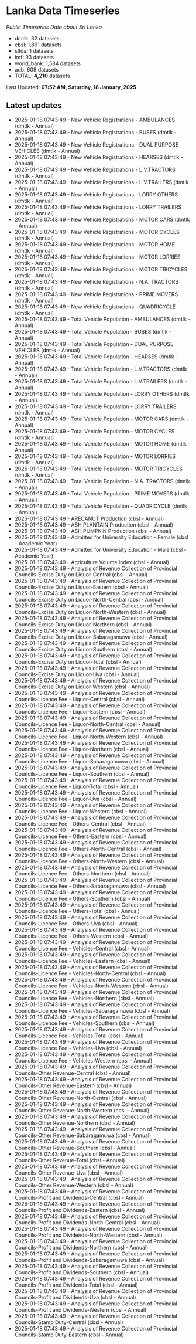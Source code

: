 # Lanka Data Timeseries
*Public Timeseries Data about Sri Lanka*

* dmtlk: 32 datasets
* cbsl: 1,891 datasets
* sltda: 1 datasets
* imf: 93 datasets
* world_bank: 1,584 datasets
* adb: 609 datasets
* TOTAL: **4,210** datasets

Last Updated: **07:52 AM, Saturday, 18 January, 2025**

## Latest updates

* 2025-01-18 07:43:49 - New Vehicle Registrations - AMBULANCES (dmtlk - Annual)
* 2025-01-18 07:43:49 - New Vehicle Registrations - BUSES (dmtlk - Annual)
* 2025-01-18 07:43:49 - New Vehicle Registrations - DUAL PURPOSE VEHICLES (dmtlk - Annual)
* 2025-01-18 07:43:49 - New Vehicle Registrations - HEARSES (dmtlk - Annual)
* 2025-01-18 07:43:49 - New Vehicle Registrations - L.V.TRACTORS (dmtlk - Annual)
* 2025-01-18 07:43:49 - New Vehicle Registrations - L.V.TRAILERS (dmtlk - Annual)
* 2025-01-18 07:43:49 - New Vehicle Registrations - LORRY OTHERS (dmtlk - Annual)
* 2025-01-18 07:43:49 - New Vehicle Registrations - LORRY TRAILERS (dmtlk - Annual)
* 2025-01-18 07:43:49 - New Vehicle Registrations - MOTOR CARS (dmtlk - Annual)
* 2025-01-18 07:43:49 - New Vehicle Registrations - MOTOR CYCLES (dmtlk - Annual)
* 2025-01-18 07:43:49 - New Vehicle Registrations - MOTOR HOME (dmtlk - Annual)
* 2025-01-18 07:43:49 - New Vehicle Registrations - MOTOR LORRIES (dmtlk - Annual)
* 2025-01-18 07:43:49 - New Vehicle Registrations - MOTOR TRICYCLES (dmtlk - Annual)
* 2025-01-18 07:43:49 - New Vehicle Registrations - N.A. TRACTORS (dmtlk - Annual)
* 2025-01-18 07:43:49 - New Vehicle Registrations - PRIME MOVERS (dmtlk - Annual)
* 2025-01-18 07:43:49 - New Vehicle Registrations - QUADRICYCLE (dmtlk - Annual)
* 2025-01-18 07:43:49 - Total Vehicle Population - AMBULANCES (dmtlk - Annual)
* 2025-01-18 07:43:49 - Total Vehicle Population - BUSES (dmtlk - Annual)
* 2025-01-18 07:43:49 - Total Vehicle Population - DUAL PURPOSE VEHICLES (dmtlk - Annual)
* 2025-01-18 07:43:49 - Total Vehicle Population - HEARSES (dmtlk - Annual)
* 2025-01-18 07:43:49 - Total Vehicle Population - L.V.TRACTORS (dmtlk - Annual)
* 2025-01-18 07:43:49 - Total Vehicle Population - L.V.TRAILERS (dmtlk - Annual)
* 2025-01-18 07:43:49 - Total Vehicle Population - LORRY OTHERS (dmtlk - Annual)
* 2025-01-18 07:43:49 - Total Vehicle Population - LORRY TRAILERS (dmtlk - Annual)
* 2025-01-18 07:43:49 - Total Vehicle Population - MOTOR CARS (dmtlk - Annual)
* 2025-01-18 07:43:49 - Total Vehicle Population - MOTOR CYCLES (dmtlk - Annual)
* 2025-01-18 07:43:49 - Total Vehicle Population - MOTOR HOME (dmtlk - Annual)
* 2025-01-18 07:43:49 - Total Vehicle Population - MOTOR LORRIES (dmtlk - Annual)
* 2025-01-18 07:43:49 - Total Vehicle Population - MOTOR TRICYCLES (dmtlk - Annual)
* 2025-01-18 07:43:49 - Total Vehicle Population - N.A. TRACTORS (dmtlk - Annual)
* 2025-01-18 07:43:49 - Total Vehicle Population - PRIME MOVERS (dmtlk - Annual)
* 2025-01-18 07:43:49 - Total Vehicle Population - QUADRICYCLE (dmtlk - Annual)
* 2025-01-18 07:43:49 - ARECANUT Production (cbsl - Annual)
* 2025-01-18 07:43:49 - ASH PLANTAIN Production (cbsl - Annual)
* 2025-01-18 07:43:49 - ASH PUMPKIN Production (cbsl - Annual)
* 2025-01-18 07:43:49 - Admitted for University Education - Female (cbsl - Academic Year)
* 2025-01-18 07:43:49 - Admitted for University Education - Male (cbsl - Academic Year)
* 2025-01-18 07:43:49 - Agriculture Volume Index (cbsl - Annual)
* 2025-01-18 07:43:49 - Analysis of Revenue Collection of Provincial Councils-Excise Duty on Liquor-Central (cbsl - Annual)
* 2025-01-18 07:43:49 - Analysis of Revenue Collection of Provincial Councils-Excise Duty on Liquor-Eastern (cbsl - Annual)
* 2025-01-18 07:43:49 - Analysis of Revenue Collection of Provincial Councils-Excise Duty on Liquor-North-Central (cbsl - Annual)
* 2025-01-18 07:43:49 - Analysis of Revenue Collection of Provincial Councils-Excise Duty on Liquor-North-Western (cbsl - Annual)
* 2025-01-18 07:43:49 - Analysis of Revenue Collection of Provincial Councils-Excise Duty on Liquor-Northern (cbsl - Annual)
* 2025-01-18 07:43:49 - Analysis of Revenue Collection of Provincial Councils-Excise Duty on Liquor-Sabaragamuwa (cbsl - Annual)
* 2025-01-18 07:43:49 - Analysis of Revenue Collection of Provincial Councils-Excise Duty on Liquor-Southern (cbsl - Annual)
* 2025-01-18 07:43:49 - Analysis of Revenue Collection of Provincial Councils-Excise Duty on Liquor-Total (cbsl - Annual)
* 2025-01-18 07:43:49 - Analysis of Revenue Collection of Provincial Councils-Excise Duty on Liquor-Uva (cbsl - Annual)
* 2025-01-18 07:43:49 - Analysis of Revenue Collection of Provincial Councils-Excise Duty on Liquor-Western (cbsl - Annual)
* 2025-01-18 07:43:49 - Analysis of Revenue Collection of Provincial Councils-Licence Fee - Liquor-Central (cbsl - Annual)
* 2025-01-18 07:43:49 - Analysis of Revenue Collection of Provincial Councils-Licence Fee - Liquor-Eastern (cbsl - Annual)
* 2025-01-18 07:43:49 - Analysis of Revenue Collection of Provincial Councils-Licence Fee - Liquor-North-Central (cbsl - Annual)
* 2025-01-18 07:43:49 - Analysis of Revenue Collection of Provincial Councils-Licence Fee - Liquor-North-Western (cbsl - Annual)
* 2025-01-18 07:43:49 - Analysis of Revenue Collection of Provincial Councils-Licence Fee - Liquor-Northern (cbsl - Annual)
* 2025-01-18 07:43:49 - Analysis of Revenue Collection of Provincial Councils-Licence Fee - Liquor-Sabaragamuwa (cbsl - Annual)
* 2025-01-18 07:43:49 - Analysis of Revenue Collection of Provincial Councils-Licence Fee - Liquor-Southern (cbsl - Annual)
* 2025-01-18 07:43:49 - Analysis of Revenue Collection of Provincial Councils-Licence Fee - Liquor-Total (cbsl - Annual)
* 2025-01-18 07:43:49 - Analysis of Revenue Collection of Provincial Councils-Licence Fee - Liquor-Uva (cbsl - Annual)
* 2025-01-18 07:43:49 - Analysis of Revenue Collection of Provincial Councils-Licence Fee - Liquor-Western (cbsl - Annual)
* 2025-01-18 07:43:49 - Analysis of Revenue Collection of Provincial Councils-Licence Fee - Others-Central (cbsl - Annual)
* 2025-01-18 07:43:49 - Analysis of Revenue Collection of Provincial Councils-Licence Fee - Others-Eastern (cbsl - Annual)
* 2025-01-18 07:43:49 - Analysis of Revenue Collection of Provincial Councils-Licence Fee - Others-North-Central (cbsl - Annual)
* 2025-01-18 07:43:49 - Analysis of Revenue Collection of Provincial Councils-Licence Fee - Others-North-Western (cbsl - Annual)
* 2025-01-18 07:43:49 - Analysis of Revenue Collection of Provincial Councils-Licence Fee - Others-Northern (cbsl - Annual)
* 2025-01-18 07:43:49 - Analysis of Revenue Collection of Provincial Councils-Licence Fee - Others-Sabaragamuwa (cbsl - Annual)
* 2025-01-18 07:43:49 - Analysis of Revenue Collection of Provincial Councils-Licence Fee - Others-Southern (cbsl - Annual)
* 2025-01-18 07:43:49 - Analysis of Revenue Collection of Provincial Councils-Licence Fee - Others-Total (cbsl - Annual)
* 2025-01-18 07:43:49 - Analysis of Revenue Collection of Provincial Councils-Licence Fee - Others-Uva (cbsl - Annual)
* 2025-01-18 07:43:49 - Analysis of Revenue Collection of Provincial Councils-Licence Fee - Others-Western (cbsl - Annual)
* 2025-01-18 07:43:49 - Analysis of Revenue Collection of Provincial Councils-Licence Fee - Vehicles-Central (cbsl - Annual)
* 2025-01-18 07:43:49 - Analysis of Revenue Collection of Provincial Councils-Licence Fee - Vehicles-Eastern (cbsl - Annual)
* 2025-01-18 07:43:49 - Analysis of Revenue Collection of Provincial Councils-Licence Fee - Vehicles-North-Central (cbsl - Annual)
* 2025-01-18 07:43:49 - Analysis of Revenue Collection of Provincial Councils-Licence Fee - Vehicles-North-Western (cbsl - Annual)
* 2025-01-18 07:43:49 - Analysis of Revenue Collection of Provincial Councils-Licence Fee - Vehicles-Northern (cbsl - Annual)
* 2025-01-18 07:43:49 - Analysis of Revenue Collection of Provincial Councils-Licence Fee - Vehicles-Sabaragamuwa (cbsl - Annual)
* 2025-01-18 07:43:49 - Analysis of Revenue Collection of Provincial Councils-Licence Fee - Vehicles-Southern (cbsl - Annual)
* 2025-01-18 07:43:49 - Analysis of Revenue Collection of Provincial Councils-Licence Fee - Vehicles-Total (cbsl - Annual)
* 2025-01-18 07:43:49 - Analysis of Revenue Collection of Provincial Councils-Licence Fee - Vehicles-Uva (cbsl - Annual)
* 2025-01-18 07:43:49 - Analysis of Revenue Collection of Provincial Councils-Licence Fee - Vehicles-Western (cbsl - Annual)
* 2025-01-18 07:43:49 - Analysis of Revenue Collection of Provincial Councils-Other Revenue-Central (cbsl - Annual)
* 2025-01-18 07:43:49 - Analysis of Revenue Collection of Provincial Councils-Other Revenue-Eastern (cbsl - Annual)
* 2025-01-18 07:43:49 - Analysis of Revenue Collection of Provincial Councils-Other Revenue-North-Central (cbsl - Annual)
* 2025-01-18 07:43:49 - Analysis of Revenue Collection of Provincial Councils-Other Revenue-North-Western (cbsl - Annual)
* 2025-01-18 07:43:49 - Analysis of Revenue Collection of Provincial Councils-Other Revenue-Northern (cbsl - Annual)
* 2025-01-18 07:43:49 - Analysis of Revenue Collection of Provincial Councils-Other Revenue-Sabaragamuwa (cbsl - Annual)
* 2025-01-18 07:43:49 - Analysis of Revenue Collection of Provincial Councils-Other Revenue-Southern (cbsl - Annual)
* 2025-01-18 07:43:49 - Analysis of Revenue Collection of Provincial Councils-Other Revenue-Total (cbsl - Annual)
* 2025-01-18 07:43:49 - Analysis of Revenue Collection of Provincial Councils-Other Revenue-Uva (cbsl - Annual)
* 2025-01-18 07:43:49 - Analysis of Revenue Collection of Provincial Councils-Other Revenue-Western (cbsl - Annual)
* 2025-01-18 07:43:49 - Analysis of Revenue Collection of Provincial Councils-Profit and Dividends-Central (cbsl - Annual)
* 2025-01-18 07:43:49 - Analysis of Revenue Collection of Provincial Councils-Profit and Dividends-Eastern (cbsl - Annual)
* 2025-01-18 07:43:49 - Analysis of Revenue Collection of Provincial Councils-Profit and Dividends-North-Central (cbsl - Annual)
* 2025-01-18 07:43:49 - Analysis of Revenue Collection of Provincial Councils-Profit and Dividends-North-Western (cbsl - Annual)
* 2025-01-18 07:43:49 - Analysis of Revenue Collection of Provincial Councils-Profit and Dividends-Northern (cbsl - Annual)
* 2025-01-18 07:43:49 - Analysis of Revenue Collection of Provincial Councils-Profit and Dividends-Sabaragamuwa (cbsl - Annual)
* 2025-01-18 07:43:49 - Analysis of Revenue Collection of Provincial Councils-Profit and Dividends-Southern (cbsl - Annual)
* 2025-01-18 07:43:49 - Analysis of Revenue Collection of Provincial Councils-Profit and Dividends-Total (cbsl - Annual)
* 2025-01-18 07:43:49 - Analysis of Revenue Collection of Provincial Councils-Profit and Dividends-Uva (cbsl - Annual)
* 2025-01-18 07:43:49 - Analysis of Revenue Collection of Provincial Councils-Profit and Dividends-Western (cbsl - Annual)
* 2025-01-18 07:43:49 - Analysis of Revenue Collection of Provincial Councils-Stamp Duty-Central (cbsl - Annual)
* 2025-01-18 07:43:49 - Analysis of Revenue Collection of Provincial Councils-Stamp Duty-Eastern (cbsl - Annual)